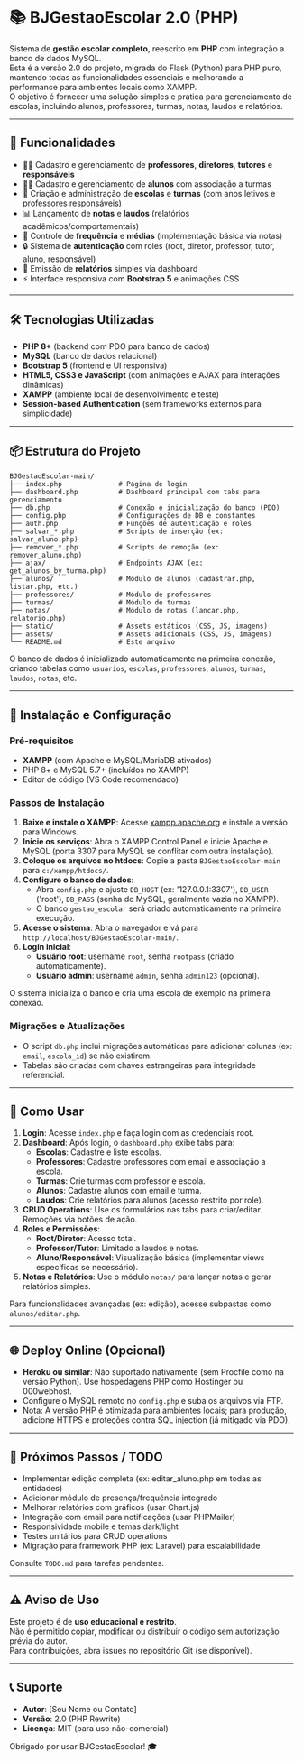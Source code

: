 # 📚 BJGestaoEscolar 2.0 (PHP)

Sistema de **gestão escolar completo**, reescrito em **PHP** com integração a banco de dados MySQL.  
Esta é a versão 2.0 do projeto, migrada do Flask (Python) para PHP puro, mantendo todas as funcionalidades essenciais e melhorando a performance para ambientes locais como XAMPP.  
O objetivo é fornecer uma solução simples e prática para gerenciamento de escolas, incluindo alunos, professores, turmas, notas, laudos e relatórios.

---

## 🚀 Funcionalidades

- 👩‍🏫 Cadastro e gerenciamento de **professores**, **diretores**, **tutores** e **responsáveis**
- 👨‍🎓 Cadastro e gerenciamento de **alunos** com associação a turmas
- 🏫 Criação e administração de **escolas** e **turmas** (com anos letivos e professores responsáveis)
- 📊 Lançamento de **notas** e **laudos** (relatórios acadêmicos/comportamentais)
- 📅 Controle de **frequência** e **médias** (implementação básica via notas)
- 🔒 Sistema de **autenticação** com roles (root, diretor, professor, tutor, aluno, responsável)
- 📝 Emissão de **relatórios** simples via dashboard
- ⚡ Interface responsiva com **Bootstrap 5** e animações CSS

---

## 🛠 Tecnologias Utilizadas

- **PHP 8+** (backend com PDO para banco de dados)
- **MySQL** (banco de dados relacional)
- **Bootstrap 5** (frontend e UI responsiva)
- **HTML5, CSS3 e JavaScript** (com animações e AJAX para interações dinâmicas)
- **XAMPP** (ambiente local de desenvolvimento e teste)
- **Session-based Authentication** (sem frameworks externos para simplicidade)

---

## 📦 Estrutura do Projeto

```
BJGestaoEscolar-main/
├── index.php              # Página de login
├── dashboard.php          # Dashboard principal com tabs para gerenciamento
├── db.php                 # Conexão e inicialização do banco (PDO)
├── config.php             # Configurações de DB e constantes
├── auth.php               # Funções de autenticação e roles
├── salvar_*.php           # Scripts de inserção (ex: salvar_aluno.php)
├── remover_*.php          # Scripts de remoção (ex: remover_aluno.php)
├── ajax/                  # Endpoints AJAX (ex: get_alunos_by_turma.php)
├── alunos/                # Módulo de alunos (cadastrar.php, listar.php, etc.)
├── professores/           # Módulo de professores
├── turmas/                # Módulo de turmas
├── notas/                 # Módulo de notas (lancar.php, relatorio.php)
├── static/                # Assets estáticos (CSS, JS, imagens)
├── assets/                # Assets adicionais (CSS, JS, imagens)
└── README.md              # Este arquivo
```

O banco de dados é inicializado automaticamente na primeira conexão, criando tabelas como `usuarios`, `escolas`, `professores`, `alunos`, `turmas`, `laudos`, `notas`, etc.

---

## 🚀 Instalação e Configuração

### Pré-requisitos
- **XAMPP** (com Apache e MySQL/MariaDB ativados)
- PHP 8+ e MySQL 5.7+ (incluídos no XAMPP)
- Editor de código (VS Code recomendado)

### Passos de Instalação
1. **Baixe e instale o XAMPP**: Acesse [xampp.apache.org](https://www.apachefriends.org/) e instale a versão para Windows.
2. **Inicie os serviços**: Abra o XAMPP Control Panel e inicie Apache e MySQL (porta 3307 para MySQL se conflitar com outra instalação).
3. **Coloque os arquivos no htdocs**: Copie a pasta `BJGestaoEscolar-main` para `c:/xampp/htdocs/`.
4. **Configure o banco de dados**:
   - Abra `config.php` e ajuste `DB_HOST` (ex: '127.0.0.1:3307'), `DB_USER` ('root'), `DB_PASS` (senha do MySQL, geralmente vazia no XAMPP).
   - O banco `gestao_escolar` será criado automaticamente na primeira execução.
5. **Acesse o sistema**: Abra o navegador e vá para `http://localhost/BJGestaoEscolar-main/`.
6. **Login inicial**:
   - **Usuário root**: username `root`, senha `rootpass` (criado automaticamente).
   - **Usuário admin**: username `admin`, senha `admin123` (opcional).

O sistema inicializa o banco e cria uma escola de exemplo na primeira conexão.

### Migrações e Atualizações
- O script `db.php` inclui migrações automáticas para adicionar colunas (ex: `email`, `escola_id`) se não existirem.
- Tabelas são criadas com chaves estrangeiras para integridade referencial.

---

## 📖 Como Usar

1. **Login**: Acesse `index.php` e faça login com as credenciais root.
2. **Dashboard**: Após login, o `dashboard.php` exibe tabs para:
   - **Escolas**: Cadastre e liste escolas.
   - **Professores**: Cadastre professores com email e associação a escola.
   - **Turmas**: Crie turmas com professor e escola.
   - **Alunos**: Cadastre alunos com email e turma.
   - **Laudos**: Crie relatórios para alunos (acesso restrito por role).
3. **CRUD Operations**: Use os formulários nas tabs para criar/editar. Remoções via botões de ação.
4. **Roles e Permissões**:
   - **Root/Diretor**: Acesso total.
   - **Professor/Tutor**: Limitado a laudos e notas.
   - **Aluno/Responsável**: Visualização básica (implementar views específicas se necessário).
5. **Notas e Relatórios**: Use o módulo `notas/` para lançar notas e gerar relatórios simples.

Para funcionalidades avançadas (ex: edição), acesse subpastas como `alunos/editar.php`.

---

## 🌐 Deploy Online (Opcional)

- **Heroku ou similar**: Não suportado nativamente (sem Procfile como na versão Python). Use hospedagens PHP como Hostinger ou 000webhost.
- Configure o MySQL remoto no `config.php` e suba os arquivos via FTP.
- Nota: A versão PHP é otimizada para ambientes locais; para produção, adicione HTTPS e proteções contra SQL injection (já mitigado via PDO).

---

## 📌 Próximos Passos / TODO

- Implementar edição completa (ex: editar_aluno.php em todas as entidades)
- Adicionar módulo de presença/frequência integrado
- Melhorar relatórios com gráficos (usar Chart.js)
- Integração com email para notificações (usar PHPMailer)
- Responsividade mobile e temas dark/light
- Testes unitários para CRUD operations
- Migração para framework PHP (ex: Laravel) para escalabilidade

Consulte `TODO.md` para tarefas pendentes.

---

## ⚠️ Aviso de Uso

Este projeto é de **uso educacional e restrito**.  
Não é permitido copiar, modificar ou distribuir o código sem autorização prévia do autor.  
Para contribuições, abra issues no repositório Git (se disponível).

---

## 📞 Suporte

- **Autor**: [Seu Nome ou Contato]
- **Versão**: 2.0 (PHP Rewrite)
- **Licença**: MIT (para uso não-comercial)

Obrigado por usar BJGestaoEscolar! 🎓
